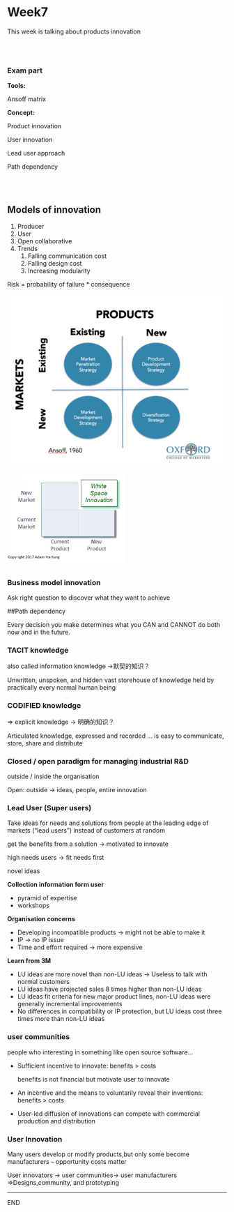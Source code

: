 # Week7

This week is talking about products innovation

<br />

<br />

### Exam part

**Tools:**

Ansoff matrix

**Concept:**

Product innovation

User innovation

Lead user approach

Path dependency

<br />

<br />

## Models of innovation

1. Producer
2. User
3. Open collaborative
4. Trends
   1. Falling communication cost
   2. Falling design cost
   3. Increasing modularity





Risk = probability of failure * consequence



![week5_1.png](./PIC/week5_1.png)





![week7_1.png](./PIC/week7_1.png)





### Business model innovation

 

Ask right question to discover what they want to achieve



##Path dependency 

Every decision you make determines what you CAN and CANNOT do both now and in the future.



### TACIT knowledge 

also called information knowledge ->默契的知识？

Unwritten, unspoken, and hidden vast storehouse of knowledge held by practically every normal human being



### CODIFIED knowledge 

=> explicit knowledge -> 明确的知识？

Articulated
knowledge, expressed and recorded … is easy to communicate, store, share and distribute





### Closed / open paradigm for managing industrial R&D 

outside / inside the organisation

Open: outside -> ideas, people, entire innovation







### Lead User (Super users)

Take ideas for needs and solutions from people at the leading edge of markets (“lead users”) instead of customers at random

get the benefits from a solution -> motivated to innovate

high needs users -> fit needs first

novel ideas

**Collection information form user**

* pyramid of expertise
* workshops



**Organisation concerns**

* Developing incompatible products -> might not be able to make it
* IP -> no IP issue
* Time and effort required -> more expensive



**Learn from 3M**

* LU ideas are more novel than non-LU ideas -> Useless to talk with normal customers
* LU ideas have projected sales 8 times higher than non-LU ideas
* LU ideas fit criteria for new major product lines, non-LU ideas were generally incremental improvements
* No differences in compatibility or IP protection, but LU ideas cost three times more than non-LU ideas



### user communities 

people who interesting in something like open source software...

* Sufficient incentive to innovate: benefits > costs 

  benefits is not financial but motivate user to innovate

* An incentive and the means to voluntarily reveal their inventions: benefits > costs

* User-led diffusion of innovations can compete with commercial production and distribution



### User Innovation

Many users develop or modify products,but only some become manufacturers – opportunity costs matter

User innovators -> user communities-> user manufacturers =>Designs,community, and prototyping





----

END
